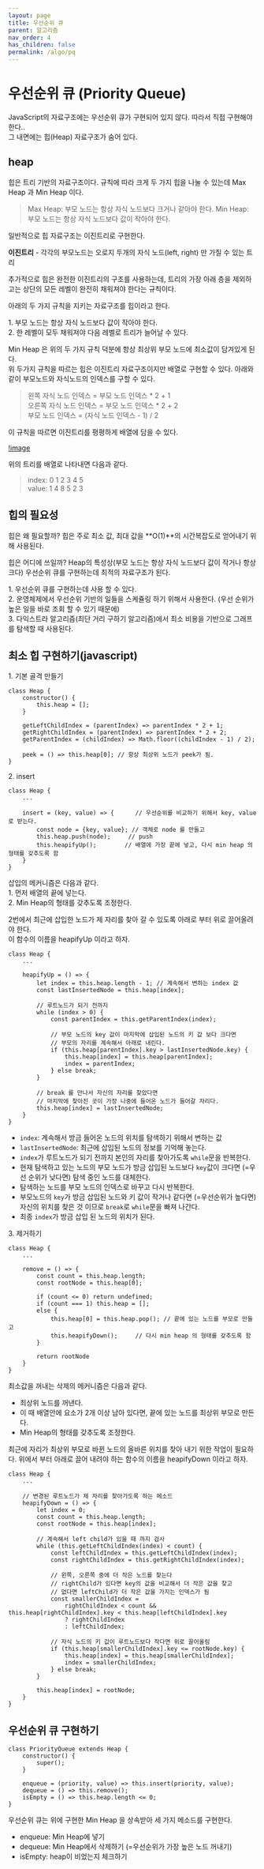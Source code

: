 ```yaml
---
layout: page
title: 우선순위 큐
parent: 알고리즘
nav_order: 4
has_children: false
permalink: /algo/pq
---
```


# 우선순위 큐 (Priority Queue)

JavaScript의 자료구조에는 우선순위 큐가 구현되어 있지 않다. 따라서 직접 구현해야 한다..  
그 내면에는 힙(Heap) 자료구조가 숨어 있다.

## heap

힙은 트리 기반의 자료구조이다. 규칙에 따라 크게 두 가지 힙을 나눌 수 있는데 Max Heap 과 Min Heap 이다.

> Max Heap: 부모 노드는 항상 자식 노드보다 크거나 같아야 한다.
> Min Heap: 부모 노드는 항상 자식 노드보다 값이 작아야 한다.

일반적으로 힙 자료구조는 이진트리로 구현한다.  

**이진트리** - 각각의 부모노드는 오로지 두개의 자식 노드(left, right) 만 가질 수 있는 트리

추가적으로 힙은 완전한 이진트리의 구조를 사용하는데, 트리의 가장 아래 층을 제외하고는 상단의 모든 레벨이 완전히 채워져야 한다는 규칙이다.

아래의 두 가지 규칙을 지키는 자료구조를 힙이라고 한다.

1\. 부모 노드는 항상 자식 노드보다 값이 작아야 한다.  
2\. 한 레벨이 모두 채워져야 다음 레벨로 트리가 늘어날 수 있다.

Min Heap 은 위의 두 가지 규칙 덕분에 항상 최상위 부모 노드에 최소값이 담겨있게 된다.   
위 두가지 규칙을 따르는 힙은 이진트리 자료구조이지만 배열로 구현할 수 있다. 아래와 같이 부모노드와 자식노드의 인덱스를 구할 수 있다. 

> 왼쪽 자식 노드 인덱스 = 부모 노드 인덱스 * 2 + 1  
> 오른쪽 자식 노드 인덱스 = 부모 노드 인덱스 * 2 + 2  
> 부모 노드 인덱스 = (자식 노드 인덱스 - 1) / 2

이 규칙을 따르면 이진트리를 평평하게 배열에 담을 수 있다.

[!image](https://miro.medium.com/proxy/0*WjFNe6TyvJyL8u9T)

위의 트리를 배열로 나타내면 다음과 같다.

> index: 0 1 2 3 4 5  
> value: 1 4 8 5 2 3

## 힙의 필요성

힙은 왜 필요할까? 힙은 주로 최소 값, 최대 값을 **O(1)**의 시간복잡도로 얻어내기 위해 사용된다.  

힙은 어디에 쓰일까? Heap의 특성상(부모 노드는 항상 자식 노드보다 값이 작거나 항상 크다) 우선순위 큐를 구현하는데 최적의 자료구조가 된다.

1\. 우선순위 큐를 구현하는데 사용 할 수 있다.  
2\. 운영체제에서 우선순위 기반의 일들을 스케쥴링 하기 위해서 사용한다. (우선 순위가 높은 일을 바로 조회 할 수 있기 때문에)  
3\. 다익스트라 알고리즘(최단 거리 구하기 알고리즘)에서 최소 비용을 기반으로 그래프를 탐색할 때 사용된다.  

## 최소 힙 구현하기(javascript)

1\. 기본 골격 만들기

```
class Heap {
    constructor() {
        this.heap = [];
    }

    getLeftChildIndex = (parentIndex) => parentIndex * 2 + 1;
    getRightChildIndex = (parentIndex) => parentIndex * 2 + 2;
    getParentIndex = (childIndex) => Math.floor((childIndex - 1) / 2);

    peek = () => this.heap[0]; // 항상 최상위 노드가 peek가 됨.
}
```

2\. insert

```
class Heap {
    ...

    insert = (key, value) => {      // 우선순위를 비교하기 위해서 key, value 로 받는다.
        const node = {key, value}; // 객체로 node 를 만들고
        this.heap.push(node);     // push
        this.heapifyUp();        // 배열에 가장 끝에 넣고, 다시 min heap 의 형태를 갖추도록 함
    }
}
```

삽입의 메커니즘은 다음과 같다.  
1\. 먼저 배열의 끝에 넣는다.  
2\. Min Heap의 형태를 갖추도록 조정한다.

2번에서 최근에 삽입한 노드가 제 자리를 찾아 갈 수 있도록 아래로 부터 위로 끌어올려야 한다.  
이 함수의 이름을 heapifyUp 이라고 하자.

```
class Heap {
    ...

    heapifyUp = () => {
        let index = this.heap.length - 1; // 계속해서 변하는 index 값
        const lastInsertedNode = this.heap[index];

        // 루트노드가 되기 전까지
        while (index > 0) {
            const parentIndex = this.getParentIndex(index);

            // 부모 노드의 key 값이 마지막에 삽입된 노드의 키 값 보다 크다면
            // 부모의 자리를 계속해서 아래로 내린다.
            if (this.heap[parentIndex].key > lastInsertedNode.key) {
                this.heap[index] = this.heap[parentIndex];
                index = parentIndex;
            } else break;
        }

        // break 를 만나서 자신의 자리를 찾았다면
        // 마지막에 찾아진 곳이 가장 나중에 들어온 노드가 들어갈 자리다.
        this.heap[index] = lastInsertedNode;
    }
}
```

- `index`: 계속해서 방금 들어온 노드의 위치를 탐색하기 위해서 변하는 값
- `lastInsertedNode`: 최근에 삽입된 노드의 정보를 기억해 놓는다.
- `index`가 루트노드가 되기 전까지 본인의 자리를 찾아가도록 `while`문을 반복한다.
- 현재 탐색하고 있는 노드의 부모 노드가 방금 삽입된 노드보다 `key`값이 크다면 (=우선 순위가 낮다면) 탐색 중인 노드를 대체한다.
- 탐색하는 노드를 부모 노드의 인덱스로 바꾸고 다시 반복한다.
- 부모노드의 `key`가 방금 삽입된 노드와 키 값이 작거나 같다면 (=우선순위가 높다면) 자신의 위치를 찾은 것 이므로 `break`로 `while`문을 빠져 나간다.
- 최종 `index`가 방금 삽입 된 노드의 위치가 된다.

3\. 제거하기

```
class Heap {
    ...

    remove = () => {
        const count = this.heap.length;
        const rootNode = this.heap[0];

        if (count <= 0) return undefined;
        if (count === 1) this.heap = [];
        else {
            this.heap[0] = this.heap.pop(); // 끝에 있는 노드를 부모로 만들고
            this.heapifyDown();     // 다시 min heap 의 형태를 갖추도록 함
        }

        return rootNode
    }
}
```

최소값을 꺼내는 삭제의 메커니즘은 다음과 같다.
- 최상위 노드를 꺼낸다.
- 이 때 배열안에 요소가 2개 이상 남아 있다면, 끝에 있는 노드를 최상위 부모로 만든다.
- Min Heap의 형태를 갖추도록 조정한다.

최근에 자리가 최상위 부모로 바뀐 노드의 올바른 위치를 찾아 내기 위한 작업이 필요하다. 위에서 부터 아래로 끌어 내려야 하는 함수의 이름을 heapifyDown 이라고 하자.

```
class Heap {
    ...

    // 변경된 루트노드가 제 자리를 찾아가도록 하는 메소드
    heapifyDown = () => {
        let index = 0;
        const count = this.heap.length;
        const rootNode = this.heap[index];

        // 계속해서 left child가 있을 때 까지 검사
        while (this.getLeftChildIndex(index) < count) {
            const leftChildIndex = this.getLeftChildIndex(index);
            const rightChildIndex = this.getRightChildIndex(index);

            // 왼쪽, 오른쪽 중에 더 작은 노드를 찾는다
            // rightChild가 있다면 key의 값을 비교해서 더 작은 값을 찾고
            // 없다면 leftChild가 더 작은 값을 가지는 인덱스가 됨
            const smallerChildIndex =
                rightChildIndex < count && this.heap[rightChildIndex].key < this.heap[leftChildIndex].key
                ? rightChildIndex
                : leftChildIndex;

            // 자식 노드의 키 값이 루트노드보다 작다면 위로 끌어올림
            if (this.heap[smallerChildIndex].key <= rootNode.key) {
                this.heap[index] = this.heap[smallerChildIndex];
                index = smallerChildIndex;
            } else break;
        }

        this.heap[index] = rootNode;
    }
}
```

## 우선순위 큐 구현하기

```
class PriorityQueue extends Heap {
    constructor() {
        super();
    }

    enqueue = (priority, value) => this.insert(priority, value);
    dequeue = () => this.remove();
    isEmpty = () => this.heap.length <= 0;
}
```

우선순위 큐는 위에 구현한 Min Heap 을 상속받아 세 가지 메소드를 구현한다.

- enqueue: Min Heap에 넣기
- dequeue: Min Heap에서 삭제하기 (=우선순위가 가장 높은 노드 꺼내기)
- isEmpty: heap이 비었는지 체크하기
